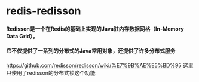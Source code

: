 # redis-redisson
#### Redisson是一个在Redis的基础上实现的Java驻内存数据网格（In-Memory Data Grid）。 
#### 它不仅提供了一系列的分布式的Java常用对象，还提供了许多分布式服务
https://github.com/redisson/redisson/wiki/%E7%9B%AE%E5%BD%95
这里只使用了redisson的分布式锁这个功能
